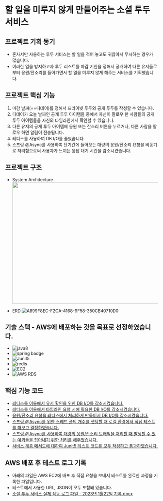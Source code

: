 # 할 일을 미루지 않게 만들어주는 소셜 투두 서비스

## 프로젝트 기획 동기

* 혼자서만 사용하는 투두 서비스는 할 일을 적어 놓고도 귀찮아서 무시하는 경우가 많습니다.
* 이러한 일을 방지하고자 투두 리스트를 마감 기한을 정해서 공개하여 다른 유저들로부터 응원/잔소리를 들어가면서 할 일을 미루지 않게 해주는 서비스를 기획했습니다.


## 프로젝트 핵심 기능

1. 마감 날짜(==디데이)를 정해서 프라이빗 투두와 공개 투두를 작성할 수 있습니다.
2. 디데이가 오늘 날짜인 공개 투투 아이템들 중에서 자신이 팔로우 한 사람들의 공개 투두 아이템들을 자신의 타임라인에서 확인할 수 있습니다.
3. 다른 유저의 공개 투두 아이템에 응원 또는 잔소리 버튼을 누르거나, 다른 사람을 팔로우 하면 알림이 전송됩니다.
4. 레디스를 사용하여 DB I/O를 줄였습니다.
5. 스프링 @Async를 사용하여 단기간에 들어오는 대량의 응원/잔소리 요청을 비동기로 처리함으로써 사용자가 느끼는 응답 대기 시간을 감소시켰습니다.

## 프로젝트 구조
- System Architecture
  <img src="https://user-images.githubusercontent.com/99060708/213954609-a60569b5-c80d-49d3-aec9-eec7b3a30511.jpeg" width="500" height="400"/>

- ERD
  ![A899F8EC-F2CA-4168-9F58-350CB40710D0](https://user-images.githubusercontent.com/99060708/213955342-3e2a41f1-1f1f-42ce-a4ed-95c91f5cb43f.jpeg)

## 기술 스택 - AWS에 배포하는 것을 목표로 선정하였습니다.
- ![java8](https://img.shields.io/badge/-JAVA%208-orange)
- ![spring badge](https://img.shields.io/badge/-Spring%20Boot%202.7.6-green)
- ![Junit5](https://img.shields.io/badge/-Junit%205-yellow)
- ![redis](https://img.shields.io/badge/-AWS%20ElasticCache%20for%20Redis-red)
- ![EC2](https://img.shields.io/badge/-AWS%20EC2%20Ubuntu%20LTS%2020.04-lightgrey)
- ![AWS RDS](https://img.shields.io/badge/-AWS%20RDS%20MariaDB%2010.6.8-blue)

## 핵심 기능 코드
- [레디스를 이용해서 유저 확인을 위한 DB I/O를 감소시켰습니다.](https://github.com/DongvinPark/Social_Todo_BackEnd/blob/09_Spring_%40Async_Applied/src/main/java/com/example/socialtodobackend/security/JWTAuthenticationFilter.java)
- [레디스를 이용해서 타임라인 요청 시에 필요한 DB I/O를 감소시켰습니다.](https://github.com/DongvinPark/Social_Todo_BackEnd/blob/09_Spring_%40Async_Applied/src/main/java/com/example/socialtodobackend/service/UserService.java)
- [응원/잔소리 요청을 레디스에서 처리하게 만들어서 DB I/O를 감소시켰습니다.](https://github.com/DongvinPark/Social_Todo_BackEnd/blob/09_Spring_%40Async_Applied/src/main/java/com/example/socialtodobackend/service/SupportService.java)
- [스프링 @Async를 위한 스레드 풀의 개수를 셋팅할 때 로컬 환경에서 직접 테스트를 해보고 결정하였습니다.](https://github.com/DongvinPark/Spring_Async_Test)
- [스프링 @Async를 사용하여 대량의 응원/잔소리 트래픽을 처리할 때 발생할 수 있는 예외들을 잡아내기 위한 처리를 해주었습니다.](https://github.com/DongvinPark/Social_Todo_BackEnd/tree/09_Spring_%40Async_Applied/src/main/java/com/example/socialtodobackend/configuration/async)
- [서비스 계층 메서드에 대하여 Junit5 테스트 코드를 모두 작성하고 통과하였습니다.](https://github.com/DongvinPark/Social_Todo_BackEnd/tree/09_Spring_%40Async_Applied/src/test/java/com/example/socialtodobackend/service)

## AWS 배포 후 테스트 로그 기록
- 아래의 파일은 AWS EC2에 배포 후 직접 요청을 보내서 테스트를 완료한 과정을 기록한 파일입니다.
- 테스트에서 사용한 URL, JSON이 모두 포함돼 있습니다.
- [소셜 투두 서비스 실제 작동 로그 파일 - 2023년 1월22일 기록.docx](https://github.com/DongvinPark/Social_Todo_BackEnd/files/10476339/-.2023.1.22.docx)